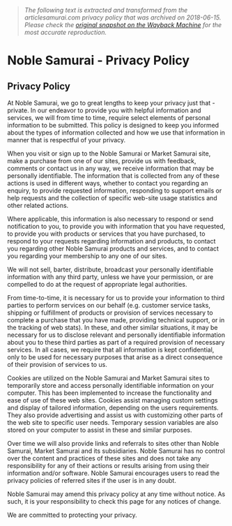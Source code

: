 > *The following text is extracted and transformed from the articlesamurai.com privacy policy that was archived on 2018-06-15. Please check the [original snapshot on the Wayback Machine](https://web.archive.org/web/20180615100914id_/http%3A//www.noblesamurai.com/privacy.php) for the most accurate reproduction.*

# Noble Samurai - Privacy Policy

## Privacy Policy

At Noble Samurai, we go to great lengths to keep your privacy just that - private. In our endeavor to provide you with helpful information and services, we will from time to time, require select elements of personal information to be submitted. This policy is designed to keep you informed about the types of information collected and how we use that information in manner that is respectful of your privacy.

When you visit or sign up to the Noble Samurai or Market Samurai site, make a purchase from one of our sites, provide us with feedback, comments or contact us in any way, we receive information that may be personally identifiable. The information that is collected from any of these actions is used in different ways, whether to contact you regarding an enquiry, to provide requested information, responding to support emails or help requests and the collection of specific web-site usage statistics and other related actions.

Where applicable, this information is also necessary to respond or send notification to you, to provide you with information that you have requested, to provide you with products or services that you have purchased, to respond to your requests regarding information and products, to contact you regarding other Noble Samurai products and services, and to contact you regarding your membership to any one of our sites.

We will not sell, barter, distribute, broadcast your personally identifiable information with any third party, unless we have your permission, or are compelled to do at the request of appropriate legal authorities.

From time-to-time, it is necessary for us to provide your information to third parties to perform services on our behalf (e.g. customer service tasks, shipping or fulfillment of products or provision of services necessary to complete a purchase that you have made, providing technical support, or in the tracking of web stats). In these, and other similar situations, it may be necessary for us to disclose relevant and personally identifiable information about you to these third parties as part of a required provision of necessary services. In all cases, we require that all information is kept confidential, only to be used for necessary purposes that arise as a direct consequence of their provision of services to us.

Cookies are utilized on the Noble Samurai and Market Samurai sites to temporarily store and access personally identifiable information on your computer. This has been implemented to increase the functionality and ease of use of these web sites. Cookies assist managing custom settings and display of tailored information, depending on the users requirements. They also provide advertising and assist us with customizing other parts of the web site to specific user needs. Temporary session variables are also stored on your computer to assist in these and similar purposes.

Over time we will also provide links and referrals to sites other than Noble Samurai, Market Samurai and its subsidiaries. Noble Samurai has no control over the content and practices of these sites and does not take any responsibility for any of their actions or results arising from using their information and/or software. Noble Samurai encourages users to read the privacy policies of referred sites if the user is in any doubt.

Noble Samurai may amend this privacy policy at any time without notice. As such, it is your responsibility to check this page for any notices of change.

We are committed to protecting your privacy.
